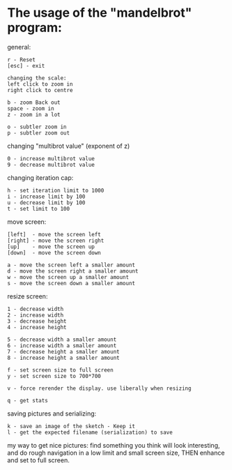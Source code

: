 # The usage of the "mandelbrot" program:

general:

    r - Reset
    [esc] - exit

    changing the scale:
    left click to zoom in
    right click to centre

    b - zoom Back out
    space - zoom in
    z - zoom in a lot

    o - subtler zoom in
    p - subtler zoom out

changing "multibrot value" (exponent of z)

    0 - increase multibrot value
    9 - decrease multibrot value

changing iteration cap:

    h - set iteration limit to 1000
    i - increase limit by 100
    u - decrease limit by 100
    t - set limit to 100

move screen:

    [left]  - move the screen left
    [right] - move the screen right
    [up]    - move the screen up
    [down]  - move the screen down

    a - move the screen left a smaller amount
    d - move the screen right a smaller amount
    w - move the screen up a smaller amount
    s - move the screen down a smaller amount

resize screen:

    1 - decrease width
    2 - increase width
    3 - decrease height
    4 - increase height

    5 - decrease width a smaller amount
    6 - increase width a smaller amount
    7 - decrease height a smaller amount
    8 - increase height a smaller amount

    f - set screen size to full screen
    y - set screen size to 700*700

    v - force rerender the display. use liberally when resizing

    q - get stats

saving pictures and serializing:

    k - save an image of the sketch - Keep it
    l - get the expected filename (serialization) to save

my way to get nice pictures: find something you think will look interesting,
and do rough navigation in a low limit and small screen size, THEN enhance and
set to full screen.
